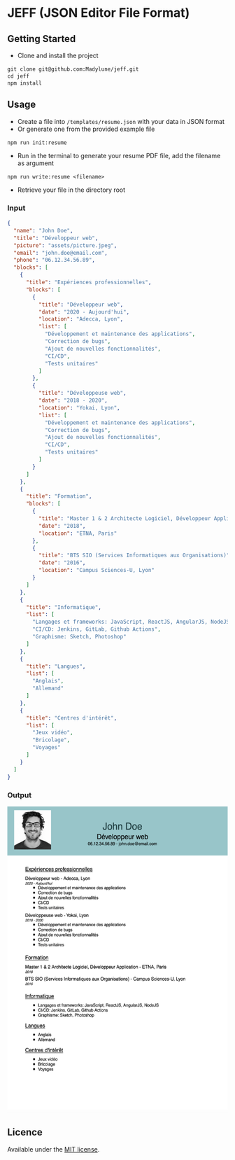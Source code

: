 # JEFF (JSON Editor File Format)

## Getting Started
- Clone and install the project
```
git clone git@github.com:Madylune/jeff.git
cd jeff
npm install
```

## Usage
- Create a file into `/templates/resume.json` with your data in JSON format
- Or generate one from the provided example file
```
npm run init:resume
```
- Run in the terminal to generate your resume PDF file, add the filename as argument
```
npm run write:resume <filename>
```
- Retrieve your file in the directory root

### Input
```json
{
  "name": "John Doe",
  "title": "Développeur web",
  "picture": "assets/picture.jpeg",
  "email": "john.doe@email.com",
  "phone": "06.12.34.56.89",
  "blocks": [
    {
      "title": "Expériences professionnelles",
      "blocks": [
        {
          "title": "Développeur web",
          "date": "2020 - Aujourd'hui",
          "location": "Adecca, Lyon",
          "list": [
            "Développement et maintenance des applications",
            "Correction de bugs",
            "Ajout de nouvelles fonctionnalités",
            "CI/CD",
            "Tests unitaires"
          ]
        },
        {
          "title": "Développeuse web",
          "date": "2018 - 2020",
          "location": "Yokai, Lyon",
          "list": [
            "Développement et maintenance des applications",
            "Correction de bugs",
            "Ajout de nouvelles fonctionnalités",
            "CI/CD",
            "Tests unitaires"
          ]
        }
      ]
    },
    {
      "title": "Formation",
      "blocks": [
        {
          "title": "Master 1 & 2 Architecte Logiciel, Développeur Application",
          "date": "2018",
          "location": "ETNA, Paris"
        },
        {
          "title": "BTS SIO (Services Informatiques aux Organisations)",
          "date": "2016",
          "location": "Campus Sciences-U, Lyon"
        }
      ]
    },
    {
      "title": "Informatique",
      "list": [
        "Langages et frameworks: JavaScript, ReactJS, AngularJS, NodeJS",
        "CI/CD: Jenkins, GitLab, Github Actions",
        "Graphisme: Sketch, Photoshop"
      ]
    },
    {
      "title": "Langues",
      "list": [
        "Anglais",
        "Allemand"
      ]
    },
    {
      "title": "Centres d'intérêt",
      "list": [
        "Jeux vidéo",
        "Bricolage",
        "Voyages"
      ]
    }
  ]
}
```

### Output
<img src="assets/output.png" height="700" />

## Licence
Available under the [MIT license](https://opensource.org/license/mit/).